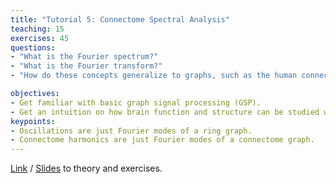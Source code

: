 ```yaml
---
title: "Tutorial 5: Connectome Spectral Analysis"
teaching: 15
exercises: 45
questions:
- "What is the Fourier spectrum?"
- "What is the Fourier transform?"
- "How do these concepts generalize to graphs, such as the human connectome?"

objectives:
- Get familiar with basic graph signal processing (GSP). 
- Get an intuition on how brain function and structure can be studied with GSP. 
keypoints:
- Oscillations are just Fourier modes of a ring graph.
- Connectome harmonics are just Fourier modes of a connectome graph.
---
```


[Link](../presentations/tutorial05/Tutorial5_ConnectomeSpectralAnalysis.html) / [Slides](../presentations/tutorial05/Tutorial5_ConnectomeSpectralAnalysis.slides.html) to theory and exercises.
